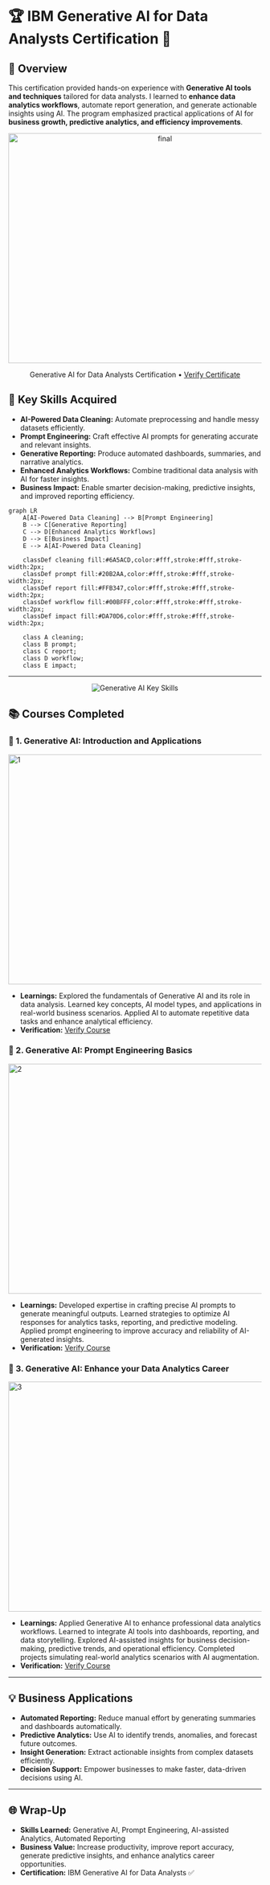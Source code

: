 # 🏆 IBM Generative AI for Data Analysts Certification 🤖
## 🌟 Overview

This certification provided hands-on experience with **Generative AI tools and techniques** tailored for data analysts. I learned to **enhance data analytics workflows**, automate report generation, and generate actionable insights using AI. The program emphasized practical applications of AI for **business growth, predictive analytics, and efficiency improvements**.

<div align="center">

<img width="607" height="458" alt="final" src="https://github.com/user-attachments/assets/2db598c5-c914-45a9-a3be-4ef4c6eee473" />


Generative AI for Data Analysts Certification • [Verify Certificate](https://coursera.org/share/93f146fece144826163c12fb182733c1)

</div>


## 🚀 Key Skills Acquired

- **AI-Powered Data Cleaning:** Automate preprocessing and handle messy datasets efficiently.  
- **Prompt Engineering:** Craft effective AI prompts for generating accurate and relevant insights.  
- **Generative Reporting:** Produce automated dashboards, summaries, and narrative analytics.  
- **Enhanced Analytics Workflows:** Combine traditional data analysis with AI for faster insights.  
- **Business Impact:** Enable smarter decision-making, predictive insights, and improved reporting efficiency.

```mermaid
graph LR
    A[AI-Powered Data Cleaning] --> B[Prompt Engineering]
    B --> C[Generative Reporting]
    C --> D[Enhanced Analytics Workflows]
    D --> E[Business Impact]
    E --> A[AI-Powered Data Cleaning]

    classDef cleaning fill:#6A5ACD,color:#fff,stroke:#fff,stroke-width:2px;
    classDef prompt fill:#20B2AA,color:#fff,stroke:#fff,stroke-width:2px;
    classDef report fill:#FFB347,color:#fff,stroke:#fff,stroke-width:2px;
    classDef workflow fill:#00BFFF,color:#fff,stroke:#fff,stroke-width:2px;
    classDef impact fill:#DA70D6,color:#fff,stroke:#fff,stroke-width:2px;

    class A cleaning;
    class B prompt;
    class C report;
    class D workflow;
    class E impact;

```
---
<div align="center">

![Generative AI Key Skills](https://readme-typing-svg.demolab.com?font=Fira+Code&size=24&duration=3000&pause=500&color=74EE15&center=true&vCenter=true&width=900&lines=1.+Introduction+and+Applications+%F0%9F%8E%AF;2.+Prompt+Engineering+Basics+%F0%9F%94%A5;3.+Enhance+your+Data+Analytics+Career+%F0%9F%9A%80)

</div>

## 📚 Courses Completed

### 🔹 1. Generative AI: Introduction and Applications

<img width="607" height="458" alt="1" src="https://github.com/user-attachments/assets/525964f8-5240-4137-8009-0b42fb6c0de1" />

- **Learnings:** Explored the fundamentals of Generative AI and its role in data analysis. Learned key concepts, AI model types, and applications in real-world business scenarios. Applied AI to automate repetitive data tasks and enhance analytical efficiency.  
- **Verification:** [Verify Course](https://coursera.org/share/43797ddb63f07006118ae355a0079ca7)

### 🔹 2. Generative AI: Prompt Engineering Basics

<img width="607" height="458" alt="2" src="https://github.com/user-attachments/assets/69d2b451-192b-4cc8-bcf2-d68ffa196ed6" />

- **Learnings:** Developed expertise in crafting precise AI prompts to generate meaningful outputs. Learned strategies to optimize AI responses for analytics tasks, reporting, and predictive modeling. Applied prompt engineering to improve accuracy and reliability of AI-generated insights.  
- **Verification:** [Verify Course](https://coursera.org/share/ed4bae35edf28ca24c6f70a235ade6d6)

### 🔹 3. Generative AI: Enhance your Data Analytics Career

<img width="607" height="458" alt="3" src="https://github.com/user-attachments/assets/82abc6fe-a457-484a-ac38-5d23f7baef1d" />

- **Learnings:** Applied Generative AI to enhance professional data analytics workflows. Learned to integrate AI tools into dashboards, reporting, and data storytelling. Explored AI-assisted insights for business decision-making, predictive trends, and operational efficiency. Completed projects simulating real-world analytics scenarios with AI augmentation.  
- **Verification:** [Verify Course](https://coursera.org/share/83c10fe3151dfb34862275101a03f5d1)

---

## 💡 Business Applications

- **Automated Reporting:** Reduce manual effort by generating summaries and dashboards automatically.  
- **Predictive Analytics:** Use AI to identify trends, anomalies, and forecast future outcomes.  
- **Insight Generation:** Extract actionable insights from complex datasets efficiently.  
- **Decision Support:** Empower businesses to make faster, data-driven decisions using AI.

---

## 🌐 Wrap-Up

- **Skills Learned:** Generative AI, Prompt Engineering, AI-assisted Analytics, Automated Reporting  
- **Business Value:** Increase productivity, improve report accuracy, generate predictive insights, and enhance analytics career opportunities.  
- **Certification:** IBM Generative AI for Data Analysts ✅

